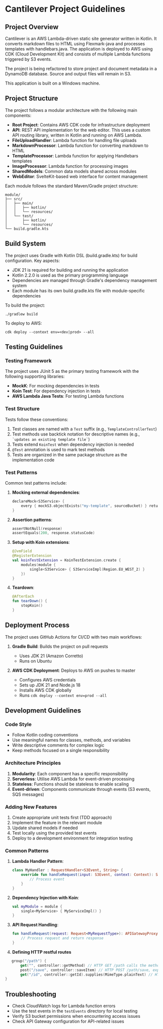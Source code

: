 # Cantilever Project Guidelines

## Project Overview

Cantilever is an AWS Lambda-driven static site generator written in Kotlin. It converts markdown files to HTML using Flexmark-java and processes templates with handlebars.java. The application is deployed to AWS using CDK (Cloud Development Kit) and consists of multiple Lambda functions triggered by S3 events.

The project is being refactored to store project and document metadata in a DynamoDB database. Source and output files will remain in S3.

This application is built on a Windows machine.

## Project Structure

The project follows a modular architecture with the following main components:

- **Root Project**: Contains AWS CDK code for infrastructure deployment
- **API**: REST API implementation for the web editor. This uses a custom API routing library, written in Kotlin and running on AWS Lambda.
- **FileUploadHandler**: Lambda function for handling file uploads
- **MarkdownProcessor**: Lambda function for converting markdown to HTML
- **TemplateProcessor**: Lambda function for applying Handlebars templates
- **ImageProcessor**: Lambda function for processing images
- **SharedModels**: Common data models shared across modules
- **WebEditor**: SvelteKit-based web interface for content management

Each module follows the standard Maven/Gradle project structure:
```
module/
├── src/
│   ├── main/
│   │   ├── kotlin/
│   │   └── resources/
│   └── test/
│       ├── kotlin/
│       └── resources/
└── build.gradle.kts
```

## Build System

The project uses Gradle with Kotlin DSL (build.gradle.kts) for build configuration. Key aspects:

- JDK 21 is required for building and running the application
- Kotlin 2.2.0 is used as the primary programming language
- Dependencies are managed through Gradle's dependency management system
- Each module has its own build.gradle.kts file with module-specific dependencies

To build the project:
```
./gradlew build
```

To deploy to AWS:
```
cdk deploy --context env=<dev|prod> --all
```

## Testing Guidelines

### Testing Framework

The project uses JUnit 5 as the primary testing framework with the following supporting libraries:

- **MockK**: For mocking dependencies in tests
- **Koin Test**: For dependency injection in tests
- **AWS Lambda Java Tests**: For testing Lambda functions

### Test Structure

Tests follow these conventions:

1. Test classes are named with a `Test` suffix (e.g., `TemplateControllerTest`)
2. Test methods use backtick notation for descriptive names (e.g., `` `updates an existing template file` ``)
3. Tests extend `KoinTest` when dependency injection is needed
4. `@Test` annotation is used to mark test methods
5. Tests are organized in the same package structure as the implementation code

### Test Patterns

Common test patterns include:

1. **Mocking external dependencies**:
   ```kotlin
   declareMock<S3Service> {
       every { mockS3.objectExists("my-template", sourceBucket) } returns true
   }
   ```

2. **Assertion patterns**:
   ```kotlin
   assertNotNull(response)
   assertEquals(200, response.statusCode)
   ```

3. **Setup with Koin extensions**:
   ```kotlin
   @JvmField
   @RegisterExtension
   val koinTestExtension = KoinTestExtension.create {
       modules(module {
           single<S3Service> { S3ServiceImpl(Region.EU_WEST_2) }
       })
   }
   ```

4. **Teardown**:
   ```kotlin
   @AfterEach
   fun tearDown() {
       stopKoin()
   }
   ```

## Deployment Process

The project uses GitHub Actions for CI/CD with two main workflows:

1. **Gradle Build**: Builds the project on pull requests
   - Uses JDK 21 (Amazon Corretto)
   - Runs on Ubuntu

2. **AWS CDK Deployment**: Deploys to AWS on pushes to master
   - Configures AWS credentials
   - Sets up JDK 21 and Node.js 18
   - Installs AWS CDK globally
   - Runs `cdk deploy --context env=prod --all`

## Development Guidelines

### Code Style

- Follow Kotlin coding conventions
- Use meaningful names for classes, methods, and variables
- Write descriptive comments for complex logic
- Keep methods focused on a single responsibility

### Architecture Principles

1. **Modularity**: Each component has a specific responsibility
2. **Serverless**: Utilise AWS Lambda for event-driven processing
3. **Stateless**: Functions should be stateless to enable scaling
4. **Event-driven**: Components communicate through events (S3 events, SQS messages)

### Adding New Features

1. Create appropriate unit tests first (TDD approach)
2. Implement the feature in the relevant module
3. Update shared models if needed
4. Test locally using the provided test events
5. Deploy to a development environment for integration testing

### Common Patterns

1. **Lambda Handler Pattern**:
   ```kotlin
   class MyHandler : RequestHandler<S3Event, String> {
       override fun handleRequest(input: S3Event, context: Context): String {
           // Process event
       }
   }
   ```

2. **Dependency Injection with Koin**:
   ```kotlin
   val myModule = module {
       single<MyService> { MyServiceImpl() }
   }
   ```

3. **API Request Handling**:
   ```kotlin
   fun handleRequest(request: Request<MyRequestType>): APIGatewayProxyResponseEvent {
       // Process request and return response
   }
   ```
   
4. **Defining HTTP restful routes**
```kotlin
   group("/path") {
       get("", controller::getMethod) // HTTP GET /path calls the method 'getMethod'
       post("/save", controller::saveItem) // HTTP POST /path/save, expects a JSON body
       get("/id", controller::getId).supplies(MimeType.plainText) // HTTP GET /path/id, will return a text/plain response
}
```

## Troubleshooting

- Check CloudWatch logs for Lambda function errors
- Use the test events in the `testEvents` directory for local testing
- Verify S3 bucket permissions when encountering access issues
- Check API Gateway configuration for API-related issues